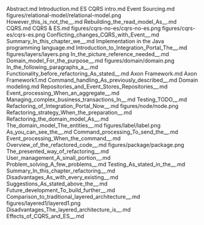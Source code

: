 Abstract.md
Introduction.md
ES CQRS intro.md
Event Sourcing.md
figures/relational-model/relational-model.png
However_this_is_not_the__.md
Rebuilding_the_read_model_As__.md
CQRS.md
CQRS & ES.md
figures/cqrs-no-es/cqrs-no-es.png
figures/cqrs-es/cqrs-es.png
Conflicting_changes_CQRS_with_Event__.md
Summary_In_this_chapter_we__.md
Implementation in the Java programming language.md
Introduction_to_Integration_Portal_The__.md
figures/layers/layers.png
In_the_picture_reference_needed__.md
Domain_model_For_the_purpose__.md
figures/domain/domain.png
In_the_following_paragraphs_a__.md
Functionality_before_refactoring_As_stated__.md
Axon Framework.md
Axon Framework1.md
Command_handling_As_previously_described__.md
Domain modeling.md
Repositories_and_Event_Stores_Repositories__.md
Event_processing_When_an_aggregate__.md
Managing_complex_business_transactions_In__.md
Testing_TODO__.md
Refactoring_of_Integration_Portal_Now__.md
figures/node/node.png
Refactoring_strategy_When_the_preparation__.md
Refactoring_the_domain_model_As__.md
The_domain_model_The_entities__.md
figures/label/label.png
As_you_can_see_the__.md
Command_processing_To_send_the__.md
Event_processing_When_the_command__.md
Overview_of_the_refactored_code__.md
figures/package/package.png
The_presented_way_of_refactoring__.md
User_management_A_small_portion__.md
Problem_solving_A_few_problems__.md
Testing_As_stated_in_the__.md
Summary_In_this_chapter_refactoring__.md
Disadvantages_As_with_every_existing__.md
Suggestions_As_stated_above_the__.md
Future_development_To_build_further__.md
Comparison_to_traditional_layered_architecture__.md
figures/layered1/layered1.png
Disadvantages_The_layered_architecture_is__.md
Effects_of_CQRS_and_ES__.md
